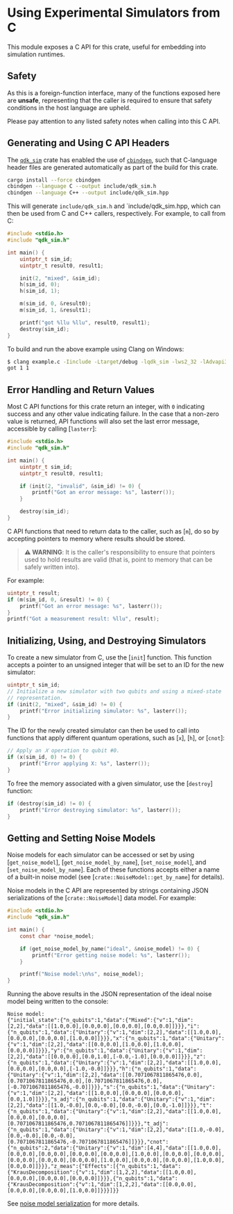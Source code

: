 # Using Experimental Simulators from C

This module exposes a C API for this crate, useful for embedding into simulation
runtimes.

## Safety

As this is a foreign-function interface, many of the functions exposed here
are **unsafe**, representing that the caller is required to ensure that safety
conditions in the host language are upheld.

Please pay attention to any listed safety notes when calling into this C
API.

## Generating and Using C API Headers

The [`qdk_sim`](..) crate has enabled the use of [`cbindgen`](https://crates.io/crates/cbindgen), such that C-language header files are generated automatically as part of the build for this crate.

```bash
cargo install --force cbindgen
cbindgen --language C --output include/qdk_sim.h
cbindgen --language C++ --output include/qdk_sim.hpp
```

This will generate `include/qdk_sim.h` and `include/qdk_sim.hpp, which can then be used from C and C++ callers, respectively. For example, to call from C:

```c
#include <stdio.h>
#include "qdk_sim.h"

int main() {
    uintptr_t sim_id;
    uintptr_t result0, result1;

    init(2, "mixed", &sim_id);
    h(sim_id, 0);
    h(sim_id, 1);

    m(sim_id, 0, &result0);
    m(sim_id, 1, &result1);

    printf("got %llu %llu", result0, result1);
    destroy(sim_id);
}
```

To build and run the above example using Clang on Windows:

```bash
$ clang example.c -Iinclude -Ltarget/debug -lqdk_sim -lws2_32 -lAdvapi32 -lUserenv
got 1 1
```

## Error Handling and Return Values

Most C API functions for this crate return an integer, with `0` indicating success and any other value indicating failure. In the case that a non-zero value is returned, API functions will also set the last error message, accessible by calling [`lasterr`]:

```c
#include <stdio.h>
#include "qdk_sim.h"

int main() {
    uintptr_t sim_id;
    uintptr_t result0, result1;

    if (init(2, "invalid", &sim_id) != 0) {
        printf("Got an error message: %s", lasterr());
    }

    destroy(sim_id);
}
```

C API functions that need to return data to the caller, such as [`m`], do so by accepting pointers to memory where results should be stored.

> **⚠ WARNING**: It is the caller's responsibility to ensure that pointers used to hold results are valid (that is, point to memory that can be safely written into).

For example:

```c
uintptr_t result;
if (m(sim_id, 0, &result) != 0) {
    printf("Got an error message: %s", lasterr());
}
printf("Got a measurement result: %llu", result);
```

## Initializing, Using, and Destroying Simulators

To create a new simulator from C, use the [`init`] function. This function accepts a pointer to an unsigned integer that will be set to an ID for the new simulator:

```c
uintptr_t sim_id;
// Initialize a new simulator with two qubits and using a mixed-state
// representation.
if (init(2, "mixed", &sim_id) != 0) {
    printf("Error initializing simulator: %s", lasterr());
}
```

The ID for the newly created simulator can then be used to call into functions that apply different quantum operations, such as [`x`], [`h`], or [`cnot`]:

```c
// Apply an 𝑋 operation to qubit #0.
if (x(sim_id, 0) != 0) {
    printf("Error applying X: %s", lasterr());
}
```

To free the memory associated with a given simulator, use the [`destroy`] function:

```c
if (destroy(sim_id) != 0) {
    printf("Error destroying simulator: %s", lasterr());
}
```

## Getting and Setting Noise Models

Noise models for each simulator can be accessed or set by using [`get_noise_model`], [`get_noise_model_by_name`], [`set_noise_model`], and [`set_noise_model_by_name`]. Each of these functions accepts either a name of a built-in noise model (see [`crate::NoiseModel::get_by_name`] for details).

Noise models in the C API are represented by strings containing JSON serializations of the [`crate::NoiseModel`] data model. For example:

```c
#include <stdio.h>
#include "qdk_sim.h"

int main() {
    const char *noise_model;

    if (get_noise_model_by_name("ideal", &noise_model) != 0) {
        printf("Error getting noise model: %s", lasterr());
    }

    printf("Noise model:\n%s", noise_model);
}

```

Running the above results in the JSON representation of the ideal noise model being written to the console:

```text
Noise model:
{"initial_state":{"n_qubits":1,"data":{"Mixed":{"v":1,"dim":[2,2],"data":[[1.0,0.0],[0.0,0.0],[0.0,0.0],[0.0,0.0]]}}},"i":{"n_qubits":1,"data":{"Unitary":{"v":1,"dim":[2,2],"data":[[1.0,0.0],[0.0,0.0],[0.0,0.0],[1.0,0.0]]}}},"x":{"n_qubits":1,"data":{"Unitary":{"v":1,"dim":[2,2],"data":[[0.0,0.0],[1.0,0.0],[1.0,0.0],[0.0,0.0]]}}},"y":{"n_qubits":1,"data":{"Unitary":{"v":1,"dim":[2,2],"data":[[0.0,0.0],[0.0,1.0],[-0.0,-1.0],[0.0,0.0]]}}},"z":{"n_qubits":1,"data":{"Unitary":{"v":1,"dim":[2,2],"data":[[1.0,0.0],[0.0,0.0],[0.0,0.0],[-1.0,-0.0]]}}},"h":{"n_qubits":1,"data":{"Unitary":{"v":1,"dim":[2,2],"data":[[0.7071067811865476,0.0],[0.7071067811865476,0.0],[0.7071067811865476,0.0],[-0.7071067811865476,-0.0]]}}},"s":{"n_qubits":1,"data":{"Unitary":{"v":1,"dim":[2,2],"data":[[1.0,0.0],[0.0,0.0],[0.0,0.0],[0.0,1.0]]}}},"s_adj":{"n_qubits":1,"data":{"Unitary":{"v":1,"dim":[2,2],"data":[[1.0,-0.0],[0.0,-0.0],[0.0,-0.0],[0.0,-1.0]]}}},"t":{"n_qubits":1,"data":{"Unitary":{"v":1,"dim":[2,2],"data":[[1.0,0.0],[0.0,0.0],[0.0,0.0],[0.7071067811865476,0.7071067811865476]]}}},"t_adj":{"n_qubits":1,"data":{"Unitary":{"v":1,"dim":[2,2],"data":[[1.0,-0.0],[0.0,-0.0],[0.0,-0.0],[0.7071067811865476,-0.7071067811865476]]}}},"cnot":{"n_qubits":2,"data":{"Unitary":{"v":1,"dim":[4,4],"data":[[1.0,0.0],[0.0,0.0],[0.0,0.0],[0.0,0.0],[0.0,0.0],[1.0,0.0],[0.0,0.0],[0.0,0.0],[0.0,0.0],[0.0,0.0],[0.0,0.0],[1.0,0.0],[0.0,0.0],[0.0,0.0],[1.0,0.0],[0.0,0.0]]}}},"z_meas":{"Effects":[{"n_qubits":1,"data":{"KrausDecomposition":{"v":1,"dim":[1,2,2],"data":[[1.0,0.0],[0.0,0.0],[0.0,0.0],[0.0,0.0]]}}},{"n_qubits":1,"data":{"KrausDecomposition":{"v":1,"dim":[1,2,2],"data":[[0.0,0.0],[0.0,0.0],[0.0,0.0],[1.0,0.0]]}}}]}}
```

See [noise model serialization](crate#noise-model-serialization) for more details.
